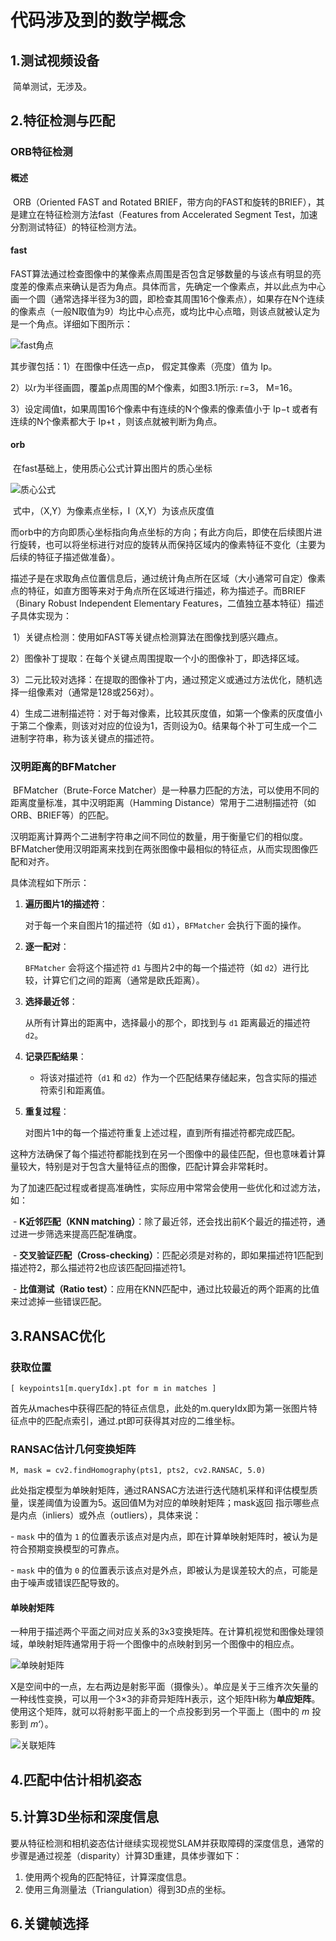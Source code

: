 # 代码涉及到的数学概念

## 1.测试视频设备

​	简单测试，无涉及。

## 2.特征检测与匹配

### ORB特征检测

#### 概述

​	ORB（Oriented FAST and Rotated BRIEF，带方向的FAST和旋转的BRIEF），其是建立在特征检测方法fast（Features from Accelerated Segment Test，加速分割测试特征）的特征检测方法。

#### fast

​	FAST算法通过检查图像中的某像素点周围是否包含足够数量的与该点有明显的亮度差的像素点来确认是否为角点。具体而言，先确定一个像素点，并以此点为中心画一个圆（通常选择半径为3的圆，即检查其周围16个像素点），如果存在N个连续的像素点（一般N取值为9）均比中心点亮，或均比中心点暗，则该点就被认定为是一个角点。详细如下图所示：

![fast角点](D:\postgraduate\长期事件\Github\visual-inertial-SLAM\image\Fast角点.jpg)

其步骤包括：1）在图像中任选一点p， 假定其像素（亮度）值为 Ip。

 2）以r为半径画圆，覆盖p点周围的M个像素，如图3.1所示: r=3， M=16。

 3）设定阈值t，如果周围16个像素中有连续的N个像素的像素值小于 Ip−t 或者有连续的N个像素都大于 Ip+t ，则该点就被判断为角点。

#### orb

​	在fast基础上，使用质心公式计算出图片的质心坐标

![质心公式](D:\postgraduate\长期事件\Github\visual-inertial-SLAM\image\质心公式.png)

​	式中，（X,Y）为像素点坐标，I（X,Y）为该点灰度值

​	而orb中的方向即质心坐标指向角点坐标的方向；有此方向后，即使在后续图片进行旋转，也可以将坐标进行对应的旋转从而保持区域内的像素特征不变化（主要为后续的特征子描述做准备）。

​	描述子是在求取角点位置信息后，通过统计角点所在区域（大小通常可自定）像素点的特征，如直方图等来对于角点所在区域进行描述，称为描述子。而BRIEF（Binary Robust Independent Elementary Features，二值独立基本特征）描述子具体实现为：

​	1）关键点检测：使用如FAST等关键点检测算法在图像找到感兴趣点。

​	2）图像补丁提取：在每个关键点周围提取一个小的图像补丁，即选择区域。

​	3）二元比较对选择：在提取的图像补丁内，通过预定义或通过方法优化，随机选择一组像素对（通常是128或256对）。

​	4）生成二进制描述符：对于每对像素，比较其灰度值，如第一个像素的灰度值小于第二个像素，则该对对应的位设为1，否则设为0。结果每个补丁可生成一个二进制字符串，称为该关键点的描述符。

### 汉明距离的BFMatcher

​	BFMatcher（Brute-Force Matcher）是一种暴力匹配的方法，可以使用不同的距离度量标准，其中汉明距离（Hamming Distance）常用于二进制描述符（如ORB、BRIEF等）的匹配。

​	汉明距离计算两个二进制字符串之间不同位的数量，用于衡量它们的相似度。BFMatcher使用汉明距离来找到在两张图像中最相似的特征点，从而实现图像匹配和对齐。

具体流程如下所示：

1. **遍历图片1的描述符**：

   对于每一个来自图片1的描述符（如 `d1`），`BFMatcher` 会执行下面的操作。

2. **逐一配对**：   

    `BFMatcher` 会将这个描述符 `d1` 与图片2中的每一个描述符（如 `d2`）进行比较，计算它们之间的距离（通常是欧氏距离）。

3. **选择最近邻**：  

   从所有计算出的距离中，选择最小的那个，即找到与 `d1` 距离最近的描述符 `d2`。

4. **记录匹配结果**：

      - 将该对描述符（`d1` 和 `d2`）作为一个匹配结果存储起来，包含实际的描述符索引和距离值。

5. **重复过程**： 

      对图片1中的每一个描述符重复上述过程，直到所有描述符都完成匹配。

​    这种方法确保了每个描述符都能找到在另一个图像中的最佳匹配，但也意味着计算量较大，特别是对于包含大量特征点的图像，匹配计算会非常耗时。

​    为了加速匹配过程或者提高准确性，实际应用中常常会使用一些优化和过滤方法，如：

​    \- **K近邻匹配（KNN matching）**：除了最近邻，还会找出前K个最近的描述符，通过进一步筛选来提高匹配准确度。

​    \- **交叉验证匹配（Cross-checking）**：匹配必须是对称的，即如果描述符1匹配到描述符2，那么描述符2也应该匹配回描述符1。

​    \- **比值测试（Ratio test）**：应用在KNN匹配中，通过比较最近的两个距离的比值来过滤掉一些错误匹配。

## 3.RANSAC优化

### 获取位置

```
[ keypoints1[m.queryIdx].pt for m in matches ]
```

​	首先从maches中获得匹配的特征点信息，此处的m.queryIdx即为第一张图片特征点中的匹配点索引，通过.pt即可获得其对应的二维坐标。

### RANSAC估计几何变换矩阵

```
M, mask = cv2.findHomography(pts1, pts2, cv2.RANSAC, 5.0)
```

​	此处指定模型为单映射矩阵，通过RANSAC方法进行迭代随机采样和评估模型质量，误差阈值为设置为5。返回值M为对应的单映射矩阵；mask返回 指示哪些点是内点（inliers）或外点（outliers），具体来说：

\- `mask` 中的值为 `1` 的位置表示该点对是内点，即在计算单映射矩阵时，被认为是符合预期变换模型的可靠点。

\- `mask` 中的值为 `0` 的位置表示该点对是外点，即被认为是误差较大的点，可能是由于噪声或错误匹配导致的。

#### 单映射矩阵

​	一种用于描述两个平面之间对应关系的3x3变换矩阵。在计算机视觉和图像处理领域，单映射矩阵通常用于将一个图像中的点映射到另一个图像中的相应点。

![单映射矩阵](D:\postgraduate\长期事件\Github\visual-inertial-SLAM\image\单映射矩阵.jpg)

​	X是空间中的一点，左右两边是射影平面（摄像头）。单应是关于三维齐次矢量的一种线性变换，可以用一个3×3的非奇异矩阵H表示，这个矩阵H称为**单应矩阵**。使用这个矩阵，就可以将射影平面上的一个点投影到另一个平面上（图中的 *m* 投影到 *m‘*）。

![关联矩阵](D:\postgraduate\长期事件\Github\visual-inertial-SLAM\image\关联矩阵.jpg)

## 4.匹配中估计相机姿态

## 5.计算3D坐标和深度信息

​	要从特征检测和相机姿态估计继续实现视觉SLAM并获取障碍的深度信息，通常的步骤是通过视差（disparity）计算3D重建，具体步骤如下： 

1. 使用两个视角的匹配特征，计算深度信息。 
2. 使用三角测量法（Triangulation）得到3D点的坐标。

## 6.关键帧选择